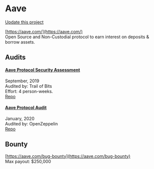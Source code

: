 
# Aave

[Update this project](https://github.com/ConsenSys/blockchainSecurityDB/edit/master/projects/aave.json)
  
[https://aave.com/](https://aave.com/)<br>
Open Source and Non-Custodial protocol to earn interest on deposits & borrow assets.


## Audits



#### [Aave Protocol Security Assessment](https://github.com/trailofbits/publications/blob/master/reviews/aaveprotocol.pdf)

September, 2019<br>
Audited by: Trail of Bits<br>Effort: 4 person-weeks.<br>
[Repo](https://gitlab.com/aave-tech/dlp)<br>
      


#### [Aave Protocol Audit](https://blog.openzeppelin.com/aave-protocol-audit/)

January, 2020<br>
Audited by: OpenZeppelin<br>
[Repo](https://github.com/aave/aave-protocol)<br>
      

  

## Bounty

[https://aave.com/bug-bounty](https://aave.com/bug-bounty)<br>
Max payout: $250,000


